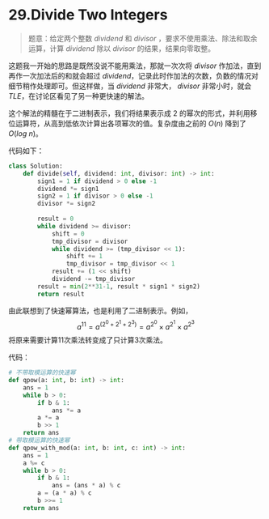 # 29.Divide Two Integers

> 题意：给定两个整数 $dividend$ 和 $divisor$ ，要求不使用乘法、除法和取余运算，计算 $dividend$ 除以 $divisor$ 的结果，结果向零取整。

这题我一开始的思路是既然没说不能用乘法，那就一次次将 $divisor$ 作加法，直到再作一次加法后的和就会超过 $dividend$，记录此时作加法的次数，负数的情况对细节稍作处理即可。但这样做，当 $dividend$ 非常大， $divisor$ 非常小时，就会 $TLE$，在讨论区看见了另一种更快速的解法。

这个解法的精髓在于二进制表示，我们将结果表示成 $2$ 的幂次的形式，并利用移位运算符，从高到低依次计算出各项幂次的值。复杂度由之前的 $O(n)$ 降到了 $O(log\ n)$。

代码如下：

```python
class Solution:
    def divide(self, dividend: int, divisor: int) -> int:
        sign1 = 1 if dividend > 0 else -1
        dividend *= sign1
        sign2 = 1 if divisor > 0 else -1
        divisor *= sign2
        
        result = 0
        while dividend >= divisor:
            shift = 0
            tmp_divisor = divisor
            while dividend >= (tmp_divisor << 1):
                shift += 1
                tmp_divisor = tmp_divisor << 1
            result += (1 << shift)
            dividend -= tmp_divisor
        result = min(2**31-1, result * sign1 * sign2)
        return result
```

由此联想到了快速幂算法，也是利用了二进制表示。例如，
$$
a^{11}=a^{(2^0+2^1+2^3)}=a^{2^0}\times a^{2^1}\times a^{2^3}
$$
将原来需要计算11次乘法转变成了只计算3次乘法。

代码：

```python
# 不带取模运算的快速幂
def qpow(a: int, b: int) -> int:
    ans = 1
    while b > 0:
        if b & 1:
            ans *= a
        a *= a
        b >> 1
    return ans
# 带取模运算的快速幂
def qpow_with_mod(a: int, b: int, c: int) -> int:
    ans = 1
    a %= c
    while b > 0:
        if b & 1:
            ans = (ans * a) % c
        a = (a * a) % c
        b >>= 1
    return ans
```

